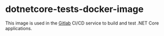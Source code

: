 # dotnetcore-tests-docker-image

This image is used in the [Gitlab](https://gitlab.com/) CI/CD service to build and test .NET Core applications.